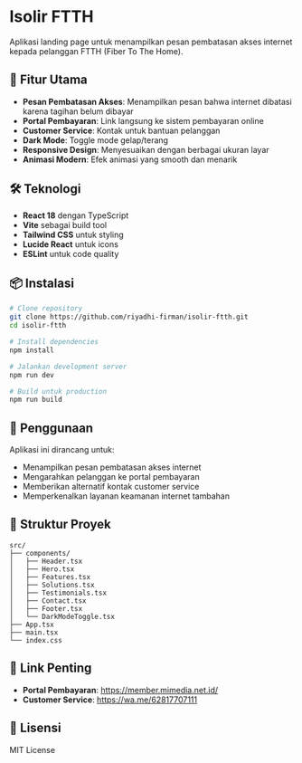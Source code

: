 # Isolir FTTH

Aplikasi landing page untuk menampilkan pesan pembatasan akses internet kepada pelanggan FTTH (Fiber To The Home).

## 🚀 Fitur Utama

- **Pesan Pembatasan Akses**: Menampilkan pesan bahwa internet dibatasi karena tagihan belum dibayar
- **Portal Pembayaran**: Link langsung ke sistem pembayaran online
- **Customer Service**: Kontak untuk bantuan pelanggan
- **Dark Mode**: Toggle mode gelap/terang
- **Responsive Design**: Menyesuaikan dengan berbagai ukuran layar
- **Animasi Modern**: Efek animasi yang smooth dan menarik

## 🛠️ Teknologi

- **React 18** dengan TypeScript
- **Vite** sebagai build tool
- **Tailwind CSS** untuk styling
- **Lucide React** untuk icons
- **ESLint** untuk code quality

## 📦 Instalasi

```bash
# Clone repository
git clone https://github.com/riyadhi-firman/isolir-ftth.git
cd isolir-ftth

# Install dependencies
npm install

# Jalankan development server
npm run dev

# Build untuk production
npm run build
```

## 🎯 Penggunaan

Aplikasi ini dirancang untuk:
- Menampilkan pesan pembatasan akses internet
- Mengarahkan pelanggan ke portal pembayaran
- Memberikan alternatif kontak customer service
- Memperkenalkan layanan keamanan internet tambahan

## 📁 Struktur Proyek

```
src/
├── components/
│   ├── Header.tsx
│   ├── Hero.tsx
│   ├── Features.tsx
│   ├── Solutions.tsx
│   ├── Testimonials.tsx
│   ├── Contact.tsx
│   ├── Footer.tsx
│   └── DarkModeToggle.tsx
├── App.tsx
├── main.tsx
└── index.css
```

## 🔗 Link Penting

- **Portal Pembayaran**: https://member.mimedia.net.id/
- **Customer Service**: https://wa.me/62817707111

## 📄 Lisensi

MIT License
